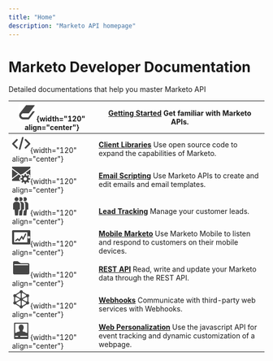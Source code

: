```yaml
---
title: "Home"
description: "Marketo API homepage"
---
```


# Marketo Developer Documentation

Detailed documentations that help you master Marketo API

| ![Getting Started](assets/Smock_Book_18_N.svg){width="120" align="center"} | [**Getting Started**](getting-started.md)  Get familiar with Marketo APIs. |
|---|---|
| ![Client Libraries](assets/Smock_Code_18_N.svg){width="120" align="center"} | [**Client Libraries**](https://github.com/Marketo/Community-Supported-Client-Libraries) Use open source code to expand the capabilities of Marketo. |
| ![Email Scripting](assets/Smock_EmailGear_18_N.svg){width="120" align="center"} | [**Email Scripting**](rest-api/emails.md) Use Marketo APIs to create and edit emails and email templates. |
| ![Lead Tracking](assets/Smock_PeopleGroup_18_N.svg){width="120" align="center"} | [**Lead Tracking**](javascript-api/lead-tracking.md) Manage your customer leads. |
| ![Mobile Marketo](assets/Smock_MobileServices_18_N.svg){width="120" align="center"} | [**Mobile Marketo**](mobile/mobile.md) Use Marketo Mobile to listen and respond to customers on their mobile devices. |
| ![REST API](assets/Smock_AppleFiles_18_N.svg){width="120" align="center"} | [**REST API**](https://developer.adobe.com/marketo-apis/) Read, write and update your Marketo data through the REST API. |
| ![Webhooks](assets/Smock_SocialNetwork_18_N.svg){width="120" align="center"} | [**Webhooks**](webhooks/webhooks.md) Communicate with third-party web services with Webhooks. |
| ![Web Personalization](assets/Smock_PersonalizationField_18_N.svg){width="120" align="center"} | [**Web Personalization**](javascript-api/web-personalization.md) Use the javascript API for event tracking and dynamic customization of a webpage. |
